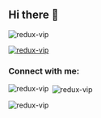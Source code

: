 ## Hi there 👋

<!--

**Here are some ideas to get you started:**

🙋‍♀️ A short introduction - what is your organization all about?
🌈 Contribution guidelines - how can the community get involved?
👩‍💻 Useful resources - where can the community find your docs? Is there anything else the community should know?
🍿 Fun facts - what does your team eat for breakfast?
🧙 Remember, you can do mighty things with the power of [Markdown](https://docs.github.com/github/writing-on-github/getting-started-with-writing-and-formatting-on-github/basic-writing-and-formatting-syntax)
-->


<p align="left"> <img src="https://komarev.com/ghpvc/?username=redux-vip&label=Profile%20views&color=0e75b6&style=flat" alt="redux-vip" /> </p>

<p align="left"> <a href="https://github.com/ryo-ma/github-profile-trophy"><img src="https://github-profile-trophy.vercel.app/?username=redux-vip" alt="redux-vip" /></a> </p>

<h3 align="left">Connect with me:</h3>
<p align="left">
</p>

<p><img align="left" src="https://github-readme-stats.vercel.app/api/top-langs?username=redux-vip&show_icons=true&locale=en&layout=compact" alt="redux-vip" /></p>

<p>&nbsp;<img align="center" src="https://github-readme-stats.vercel.app/api?username=redux-vip&show_icons=true&locale=en" alt="redux-vip" /></p>

<p><img align="center" src="https://github-readme-streak-stats.herokuapp.com/?user=redux-vip&" alt="redux-vip" /></p>
